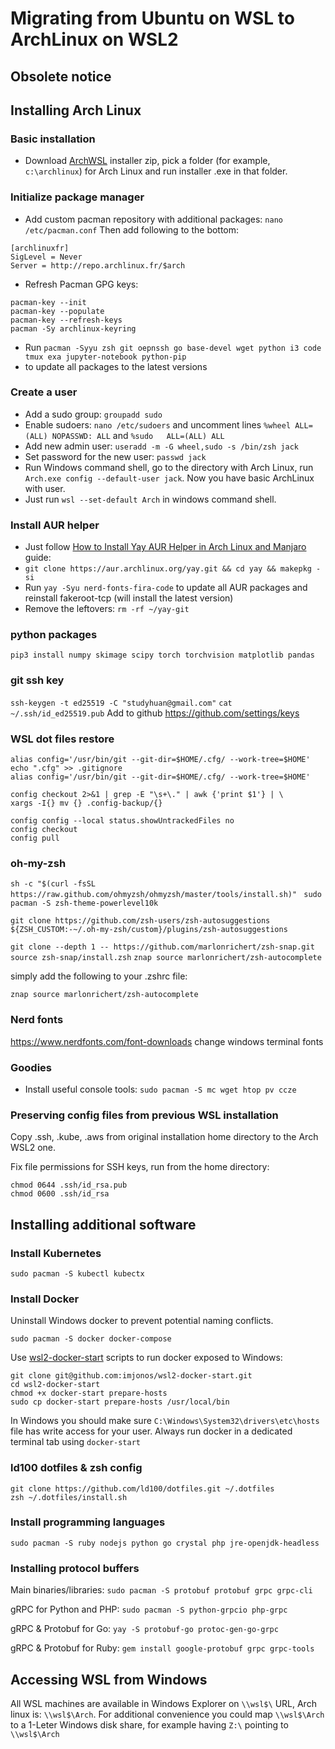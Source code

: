 # Migrating from Ubuntu on WSL to ArchLinux on WSL2

## Obsolete notice

## Installing Arch Linux

### Basic installation

* Download [ArchWSL](https://github.com/yuk7/ArchWSL) installer zip, pick a folder (for example, `c:\archlinux`) for Arch Linux and run installer .exe in that folder.

### Initialize package manager

* Add custom pacman repository with additional packages: `nano /etc/pacman.conf` Then add following to the bottom:
```
[archlinuxfr]
SigLevel = Never
Server = http://repo.archlinux.fr/$arch
```
* Refresh Pacman GPG keys:
```
pacman-key --init
pacman-key --populate
pacman-key --refresh-keys
pacman -Sy archlinux-keyring
```
* Run `pacman -Syyu zsh git oepnssh go base-devel wget python i3 code tmux exa jupyter-notebook python-pip` 
* to update all packages to the latest versions


### Create a user

* Add a sudo group: `groupadd sudo`
* Enable sudoers: `nano /etc/sudoers` and uncomment lines `%wheel ALL=(ALL) NOPASSWD: ALL` and `%sudo   ALL=(ALL) ALL`
* Add new admin user: `useradd -m -G wheel,sudo -s /bin/zsh jack`
* Set password for the new user: `passwd jack`
* Run Windows command shell, go to the directory with Arch Linux, run `Arch.exe config --default-user jack`. Now you have basic ArchLinux with user.
* Just run `wsl --set-default Arch` in windows command shell.

### Install AUR helper

* Just follow [How to Install Yay AUR Helper in Arch Linux and Manjaro](https://www.tecmint.com/install-yay-aur-helper-in-arch-linux-and-manjaro/) guide:
* `git clone https://aur.archlinux.org/yay.git && cd yay && makepkg -si`
* Run `yay -Syu nerd-fonts-fira-code` to update all AUR packages and reinstall fakeroot-tcp (will install the latest version)
* Remove the leftovers: `rm -rf ~/yay-git`

### python packages

`pip3 install numpy skimage scipy torch torchvision matplotlib pandas`


### git ssh key

`ssh-keygen -t ed25519 -C "studyhuan@gmail.com"`
`cat ~/.ssh/id_ed25519.pub`
Add to github https://github.com/settings/keys

### WSL dot files restore
```
alias config='/usr/bin/git --git-dir=$HOME/.cfg/ --work-tree=$HOME'
echo ".cfg" >> .gitignore
alias config='/usr/bin/git --git-dir=$HOME/.cfg/ --work-tree=$HOME'
```
```mkdir -p .config-backup && \
config checkout 2>&1 | grep -E "\s+\." | awk {'print $1'} | \
xargs -I{} mv {} .config-backup/{}
```
```
config config --local status.showUntrackedFiles no
config checkout
config pull
```

### oh-my-zsh
`sh -c "$(curl -fsSL https://raw.github.com/ohmyzsh/ohmyzsh/master/tools/install.sh)"
`
`sudo pacman -S zsh-theme-powerlevel10k `

`git clone https://github.com/zsh-users/zsh-autosuggestions ${ZSH_CUSTOM:-~/.oh-my-zsh/custom}/plugins/zsh-autosuggestions`

`git clone --depth 1 -- https://github.com/marlonrichert/zsh-snap.git
source zsh-snap/install.zsh`
`znap source marlonrichert/zsh-autocomplete`

simply add the following to your .zshrc file:

`znap source marlonrichert/zsh-autocomplete`

### Nerd fonts

https://www.nerdfonts.com/font-downloads
change windows terminal fonts

### Goodies

* Install useful console tools: `sudo pacman -S mc wget htop pv ccze`

### Preserving config files from previous WSL installation

Copy .ssh, .kube, .aws from original installation home directory to the Arch WSL2 one.

Fix file permissions for SSH keys, run from the home directory:
```
chmod 0644 .ssh/id_rsa.pub
chmod 0600 .ssh/id_rsa
```

## Installing additional software

### Install Kubernetes

`sudo pacman -S kubectl kubectx`

### Install Docker

Uninstall Windows docker to prevent potential naming conflicts.

`sudo pacman -S docker docker-compose`

Use [wsl2-docker-start](https://github.com/imjonos/wsl2-docker-start) scripts to run docker exposed to Windows:
```
git clone git@github.com:imjonos/wsl2-docker-start.git
cd wsl2-docker-start
chmod +x docker-start prepare-hosts
sudo cp docker-start prepare-hosts /usr/local/bin
```
In Windows you should make sure `C:\Windows\System32\drivers\etc\hosts` file has write access for your user.
Always run docker in a dedicated terminal tab using `docker-start`

### ld100 dotfiles & zsh config

```
git clone https://github.com/ld100/dotfiles.git ~/.dotfiles
zsh ~/.dotfiles/install.sh
```

### Install programming languages

`sudo pacman -S ruby nodejs python go crystal php jre-openjdk-headless`

### Installing protocol buffers

Main binaries/libraries: `sudo pacman -S protobuf protobuf grpc grpc-cli`

gRPC for Python and PHP: `sudo pacman -S python-grpcio php-grpc`

gRPC & Protobuf for Go: `yay -S protobuf-go protoc-gen-go-grpc`

gRPC & Protobuf for Ruby: `gem install google-protobuf grpc grpc-tools`



## Accessing WSL from Windows

All WSL machines are available in Windows Explorer on `\\wsl$\` URL, Arch linux is: `\\wsl$\Arch`.
For additional convenience you could map `\\wsl$\Arch` to a 1-Leter Windows disk share, for example having `Z:\` pointing to `\\wsl$\Arch`


